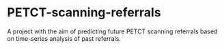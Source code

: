 # PETCT-scanning-referrals
A project with the aim of predicting future PETCT scanning referrals based on time-series analysis of past referrals.
